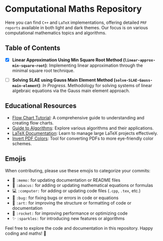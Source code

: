 # Computational Maths Repository

Here you can find `C++` and `LaTeX` implementations, offering detailed
`PRF reports` available in both light and dark themes. Our focus is on various
computational mathematics topics and algorithms.

## Table of Contents

- [x] **Linear Approximation Using Min Square Root Method
      (`linear-approx-min-square-root`)**: Implementing linear approximation
      through the minimal square root technique.

- [ ] **Solving SLAE using Gauss Main Element Method
      (`solve-SLAE-Gauss-main-element`)**: _In Progress_. Methodology for
      solving systems of linear algebraic equations via the Gauss main element
      approach.

## Educational Resources

- [Flow Chart Tutorial](https://otus.ru/nest/post/1727/): A comprehensive guide
  to understanding and creating flow charts.
- [Guide to Algorithms](https://studfile.net/preview/16570289/page:5/#16570289):
  Explore various algorithms and their applications.
- [LaTeX Documentation](https://www.overleaf.com/learn/latex/Management_in_a_large_project):
  Learn to manage large LaTeX projects effectively.
- [Invert PDF Colors](https://www.i2pdf.com/invert-pdf-colors): Tool for
  converting PDFs to more eye-friendly color schemes.

## Emojis

When contributing, please use these emojis to categorize your commits:

- 📝 `:memo:` for updating documentation or README files
- 🧮 `:abacus:` for adding or updating mathematical equations or formulas
- 💻 `:computer:` for adding or updating code files (`.cpp`, `.tex`, etc.)
- 🐛 `:bug:` for fixing bugs or errors in code or equations
- 🎨 `:art:` for improving the structure or formatting of code or documentation
- 🚀 `:rocket:` for improving performance or optimizing code
- ✨ `:sparkles:` for introducing new features or algorithms

Feel free to explore the code and documentation in this repository. Happy coding
and maths! 🎉

